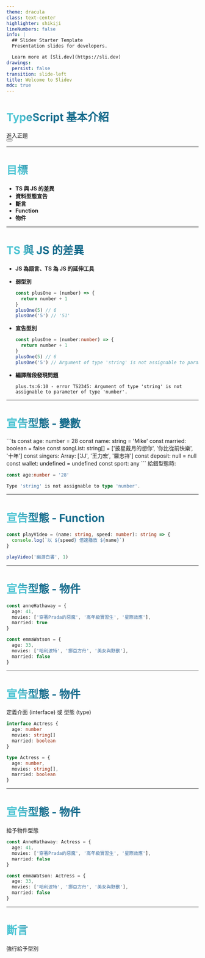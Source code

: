 ```yaml
---
theme: dracula
class: text-center
highlighter: shikiji
lineNumbers: false
info: |
  ## Slidev Starter Template
  Presentation slides for developers.

  Learn more at [Sli.dev](https://sli.dev)
drawings:
  persist: false
transition: slide-left
title: Welcome to Slidev
mdc: true
---
```


# TypeScript 基本介紹

<div class="pt-12">
  <span @click="$slidev.nav.next" class="px-2 py-1 rounded cursor-pointer" hover="bg-white bg-opacity-10">
    進入正題 <carbon:arrow-right class="inline"/>
  </span>
</div>

<div class="abs-br m-6 flex gap-2">
  <button @click="$slidev.nav.openInEditor()" title="Open in Editor" class="text-xl slidev-icon-btn opacity-50 !border-none !hover:text-white">
    <carbon:edit />
  </button>
  <a href="https://github.com/slidevjs/slidev" target="_blank" alt="GitHub" title="Open in GitHub"
    class="text-xl slidev-icon-btn opacity-50 !border-none !hover:text-white">
    <carbon-logo-github />
  </a>
</div>

---

# 目標

-  **TS 與 JS 的差異**
- **資料型態宣告**
- **斷言**
- **Function**
- **物件**

<style>
h1 {
  background-color: #2B90B6;
  background-image: linear-gradient(45deg, #4EC5D4 10%, #146b8c 20%);
  background-size: 100%;
  -webkit-background-clip: text;
  -moz-background-clip: text;
  -webkit-text-fill-color: transparent;
  -moz-text-fill-color: transparent;
}
</style>

---

# TS 與 JS 的差異

- **JS 為語言、TS 為 JS 的延伸工具**
- **弱型別**
  ```js
  const plusOne = (number) => {
    return number + 1
  }
  plusOne(5) // 6
  plusOne('5') // '51'
  ```

- **宣告型別**
  ```ts
  const plusOne = (number:number) => {
    return number + 1
  }
  plusOne(5) // 6
  plusOne('5') // Argument of type 'string' is not assignable to parameter of type 'number'.
  ```

- **編譯階段發現問題**
  ```
  plus.ts:6:10 - error TS2345: Argument of type 'string' is not assignable to parameter of type 'number'.
  ```

---

# 宣告型態 - 變數

<v-click>
```ts
const age: number = 28
const name: string = 'Mike'
const married: boolean = false
const songList: string[] = ['披星戴月的想你', '你比從前快樂', '十年']
const singers: Array<string>: ['JJ', '王力宏', '羅志祥']
const deposit: null = null
const wallet: undefined = undefined
const sport: any
```
</v-click>
<v-click depth='2'>
<span class='text-red-500'>給錯型態時:</span>

```ts
const age:number = '28'

Type 'string' is not assignable to type 'number'.
```
</v-click>

---

# 宣告型態 - Function

```ts
const playVideo = (name: string, speed: number): string => {
  console.log(`以 ${speed} 倍速播放 ${name}`)
}

playVideo('幽游白書', 1)
```

---

# 宣告型態 - 物件

```ts
const anneHathaway = {
  age: 41,
  movies: ['穿著Prada的惡魔', '高年級實習生', '星際效應'],
  married: true
}

const emmaWatson = {
  age: 33,
  movies: ['哈利波特', '挪亞方舟', '美女與野獸'],
  married: false
}
```

---

# 宣告型態 - 物件

定義介面 (interface) 或 型態 (type)

```ts
interface Actress {
  age: number
  movies: string[]
  married: boolean
}

type Actress = {
  age: number,
  movies: string[],
  married: boolean
}
```

---

# 宣告型態 - 物件

給予物件型態
```ts
const AnneHathaway: Actress = {
  age: 41,
  movies: ['穿著Prada的惡魔', '高年級實習生', '星際效應'],
  married: false
}

const emmaWatson: Actress = {
  age: 33,
  movies: ['哈利波特', '挪亞方舟', '美女與野獸'],
  married: false
}
```

---

# 斷言
強行給予型別